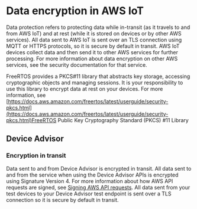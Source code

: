 # Data encryption in AWS IoT<a name="data-encryption"></a>

Data protection refers to protecting data while in\-transit \(as it travels to and from AWS IoT\) and at rest \(while it is stored on devices or by other AWS services\)\. All data sent to AWS IoT is sent over an TLS connection using MQTT or HTTPS protocols, so it is secure by default in transit\. AWS IoT devices collect data and then send it to other AWS services for further processing\. For more information about data encryption on other AWS services, see the security documentation for that service\.

FreeRTOS provides a PKCS\#11 library that abstracts key storage, accessing cryptographic objects and managing sessions\. It is your responsibility to use this library to encrypt data at rest on your devices\. For more information, see [https://docs.aws.amazon.com/freertos/latest/userguide/security-pkcs.html](https://docs.aws.amazon.com/freertos/latest/userguide/security-pkcs.html)FreeRTOS Public Key Cryptography Standard \(PKCS\) \#11 Library

## Device Advisor<a name="device-advisor-encryption"></a>

### Encryption in transit<a name="device-advisor-encryption-transit"></a>

Data sent to and from Device Advisor is encrypted in transit\. All data sent to and from the service when using the Device Advisor APIs is encrypted using Signature Version 4\. For more information about how AWS API requests are signed, see [Signing AWS API requests](https://docs.aws.amazon.com/general/latest/gr/signing_aws_api_requests.html)\. All data sent from your test devices to your Device Advisor test endpoint is sent over a TLS connection so it is secure by default in transit\. 